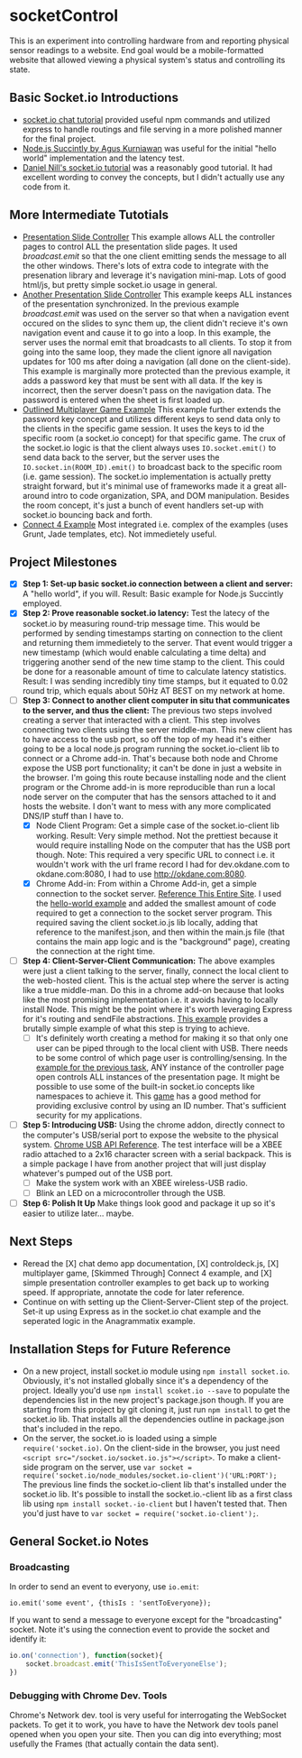 socketControl
=============

This is an experiment into controlling hardware from and reporting physical sensor readings to a website. End goal would be a mobile-formatted website that allowed viewing a physical system's status and controlling its state.

## Basic Socket.io Introductions ##

+ [socket.io chat tutorial](http://socket.io/get-started/chat/) provided useful npm commands and utilized express to handle routings and file serving in a more polished manner for the final project.
+ [Node.js Succintly by Agus Kurniawan](https://www.syncfusion.com/resources/techportal/ebooks/nodejs) was useful for the initial "hello world" implementation and the latency test.
+ [Daniel Nill's socket.io tutorial](http://danielnill.com/nodejs-tutorial-with-socketio/) was a reasonably good tutorial. It had excellent wording to convey the concepts, but I didn't actually use any code from it.

## More Intermediate Tutotials ##

+ [Presentation Slide Controller](http://johnpolacek.github.io/controldeck.js/) This example allows ALL the controller pages to control ALL the presentation slide pages. It used *broadcast.emit* so that the one client emitting sends the message to all the other windows. There's lots of extra code to integrate with the presenation library and leverage it's navigation mini-map. Lots of good html/js, but pretty simple socket.io usage in general.
+ [Another Presentation Slide Controller](http://tutorialzine.com/2015/02/smartphone-remote-control-for-presentations/) This example keeps ALL instances of the presentation synchronized. In the previous example *broadcast.emit* was used on the server so that when a navigation event occured on the slides to sync them up, the client didn't recieve it's own navigation event and cause it to go into a loop. In this example, the server uses the normal emit that broadcasts to all clients. To stop it from going into the same loop, they made the client ignore all navigation updates for 100 ms after doing a navigation (all done on the client-side).  This example is marginally more protected than the previous example, it adds a password key that must be sent with all data. If the key is incorrect, then the server doesn't pass on the navigation data. The password is entered when the sheet is first loaded up.
+ [Outlined Multiplayer Game Example](http://modernweb.com/2013/09/30/building-multiplayer-games-with-node-js-and-socket-io/) This example further extends the password key concept and utilizes different keys to send data only to the clients in the specific game session. It uses the keys to id the specific room (a socket.io concept) for that specific game. The crux of the socket.io logic is that the client always uses ```IO.socket.emit()``` to send data back to the server, but the server uses the ```IO.socket.in(ROOM_ID).emit()``` to broadcast back to the specific room (i.e. game session). The socket.io implementation is actually pretty straight forward, but it's minimal use of frameworks made it a great all-around intro to code organization, SPA, and DOM manipulation. Besides the room concept, it's just a bunch of event handlers set-up with socket.io bouncing back and forth.
+ [Connect 4 Example](http://code.tutsplus.com/tutorials/connect-4-with-socketio--cms-19869) Most integrated i.e. complex of the examples (uses Grunt, Jade templates, etc). Not immedietely useful.

## Project Milestones ##
+ [X] **Step 1: Set-up basic socket.io connection between a client and server:** A "hello world", if you will. Result: Basic example for Node.js Succintly employed.
+ [X] **Step 2: Prove reasonable socket.io latency:** Test the latecy of the socket.io by measuring round-trip message time. This would be performed by sending timestamps starting on connection to the client and returning them immedietely to the server. That event would trigger a new timestamp (which would enable calculating a time delta) and triggering another send of the new time stamp to the client. This could be done for a reasonable amount of time to calculate latency statistics. Result: I was sending incredibly tiny time stamps, but it equated to 0.02 round trip, which equals about 50Hz AT BEST on my network at home.
+ [ ] **Step 3: Connect to another client computer in situ that communicates to the server, and thus the client:** The previous two steps involved creating a server that interacted with a client. This step involves connecting two clients using the server middle-man. This new client has to have access to the usb port, so off the top of my head it's either going to be a local node.js program running the socket.io-client lib to connect or a Chrome add-in. That's because both node and Chrome expose the USB port functionality; it can't be done in just a website in the browser. I'm going this route because installing  node and the client program or the Chrome add-in is more reproducible than run a local node server on the computer that has the sensors attached to it and hosts the website. I don't want to mess with any more complicated DNS/IP stuff than I have to.
  + [X] Node Client Program: Get a simple case of the socket.io-client lib working. Result: Very simple method. Not the prettiest because it would require installing Node on the computer that has the USB port though. Note: This required a very specific URL to connect i.e. it wouldn't work with the url frame record I had for dev.okdane.com to okdane.com:8080, I had to use http://okdane.com:8080.
  + [X] Chrome Add-in: From within a Chrome Add-in, get a simple connection to the socket server. [Reference This Entire Site](https://developer.chrome.com/apps/first_app). I used the [hello-world example](https://github.com/GoogleChrome/chrome-app-samples/tree/master/samples/hello-world) and added the smallest amount of code required to get a connection to the socket server program. This required saving the client socket.io.js lib locally, adding that reference to the manifest.json, and then within the main.js file (that contains the main app logic and is the "background" page), creating the connection at the right time.
+ [ ] **Step 4: Client-Server-Client Communication:** The above examples were just a client talking to the server, finally, connect the local client to the web-hosted client. This is the actual step where the server is acting like a true middle-man. Do this in a chrome add-on because that looks like the most promising implementation i.e. it avoids having to locally install Node. This might be the point where it's worth leveraging Express for it's routing and sendFile abstractions. [This example](https://github.com/johnpolacek/controldeck.js/) provides a brutally simple example of what this step is trying to achieve.
  + [ ] It's definitely worth creating a method for making it so that only one user can be piped through to the local client with USB. There needs to be some control of which page user is controlling/sensing. In the [example for the previous task](http://johnpolacek.github.io/controldeck.js/), ANY instance of the controller page open controls ALL instances of the presentation page. It might be possible to use some of the built-in socket.io concepts like namespaces to achieve it. This [game](http://modernweb.com/2013/09/30/building-multiplayer-games-with-node-js-and-socket-io/) has a good method for providing exclusive control by using an ID number. That's sufficient security for my applications.
+ [ ] **Step 5: Introducing USB:** Using the chrome addon, directly connect to the computer's USB/serial port to expose the website to the physical system. [Chrome USB API Reference](https://developer.chrome.com/apps/app_usb). The test interface will be a XBEE radio attached to a 2x16 character screen with a serial backpack. This is a simple package I have from another project that will just display whatever's pumped out of the USB port.
  + [ ] Make the system work with an XBEE wireless-USB radio.
  + [ ] Blink an LED on a microcontroller through the USB.
+ [ ] **Step 6: Polish It Up** Make things look good and package it up so it's easier to utilize later... maybe.

## Next Steps ##

+ Reread the [X] chat demo app documentation,  [X] controldeck.js, [X] multiplayer game, [Skimmed Through] Connect 4 example, and [X] simple presentation controller examples to get back up to working speed. If appropriate, annotate the code for later reference.
+ Continue on with setting up the Client-Server-Client step of the project. Set-it up using Express as in the socket.io chat example and the seperated logic in the Anagrammatix example.

## Installation Steps for Future Reference ##

+ On a new project, install socket.io module using `npm install socket.io`. Obviously, it's not installed globally since it's a dependency of the project. Ideally you'd use `npm install scoket.io --save` to populate the dependencies list in the new project's package.json though. If you are starting from this project by git cloning it, just run `npm install` to get the socket.io lib. That installs all the dependencies outline in package.json that's included in the repo.
+ On the server, the socket.io is loaded using a simple `require('socket.io)`. On the client-side in the browser, you just need `<script src="/socket.io/socket.io.js"></script>`. To make a client-side program on the server, use `var socket = require('socket.io/node_modules/socket.io-client')('URL:PORT');` The previous line finds the socket.io-client lib that's installed under the socket.io lib. It's possible to install the socket.io.-client lib as a first class lib using `npm install socket.-io-client` but I haven't tested that. Then you'd just have to `var socket = require('socket.io-client');`.

## General Socket.io Notes ##

### Broadcasting ###

In order to send an event to everyony, use ```io.emit```:
```
io.emit('some event', {thisIs : 'sentToEveryone});
```

If you want to send a message to everyone except for the "broadcasting" socket. Note it's using the connection event to provide the socket and identify it:

```Javascript
io.on('connection'), function(socket){
	socket.broadcast.emit('ThisIsSentToEveryoneElse');
})
```

### Debugging with Chrome Dev. Tools ###

Chrome's Network dev. tool is very useful for interrogating the WebSocket packets. To get it to work, you have to have the Network dev tools panel opened when you open your site. Then you can dig into everything; most usefully the Frames (that actually contain the data sent).
